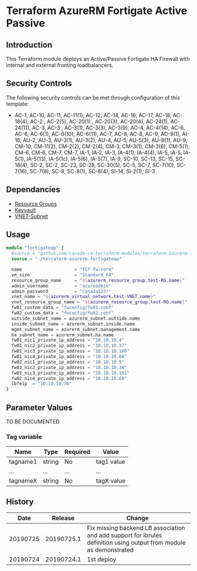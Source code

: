 # Terraform AzureRM Fortigate Active Passive

## Introduction

This Terraform module deploys an Active/Passive Fortigate HA Firewall with internal and external fronting loadbalancers.

## Security Controls

The following security controls can be met through configuration of this template:

* AC-1, AC-10, AC-11, AC-11(1), AC-12, AC-14, AC-16, AC-17, AC-18, AC-18(4), AC-2 , AC-2(5), AC-20(1) , AC-20(3), AC-20(4), AC-24(1), AC-24(11), AC-3, AC-3 , AC-3(1), AC-3(3), AC-3(9), AC-4, AC-4(14), AC-6, AC-6, AC-6(1), AC-6(10), AC-6(11), AC-7, AC-8, AC-8, AC-9, AC-9(1), AI-16, AU-2, AU-3, AU-3(1), AU-3(2), AU-4, AU-5, AU-5(3), AU-8(1), AU-9, CM-10, CM-11(2), CM-2(2), CM-2(4), CM-3, CM-3(1), CM-3(6), CM-5(1), CM-6, CM-6, CM-7, CM-7, IA-1, IA-2, IA-3, IA-4(1), IA-4(4), IA-5, IA-5, IA-5(1), IA-5(13), IA-5(1c), IA-5(6), IA-5(7), IA-9, SC-10, SC-13, SC-15, SC-18(4), SC-2, SC-2, SC-23, SC-28, SC-30(5), SC-5, SC-7, SC-7(10), SC-7(16), SC-7(8), SC-8, SC-8(1), SC-8(4), SI-14, SI-2(1), SI-3

## Dependancies

* [Resource Groups](https://github.com/canada-ca-azure-templates/resourcegroups/blob/master/readme.md)
* [Keyvault](https://github.com/canada-ca-azure-templates/keyvaults/blob/master/readme.md)
* [VNET-Subnet](https://github.com/canada-ca-azure-templates/vnet-subnet/blob/master/readme.md)

## Usage

```terraform
module "fortigateap" {
  #source = "github.com/canada-ca-terraform-modules/terraform-azurerm-fortigateap?ref=20190725.1"
  source = "./terraform-azurerm-fortigateap"

  name                    = "TST-fw-core"
  vm_size                 = "Standard_F4"
  resource_group_name     = "${azurerm_resource_group.test-RG.name}"
  admin_username          = "azureadmin"
  admin_password          = "Canada123!"
  vnet_name = "${azurerm_virtual_network.test-VNET.name}"
  vnet_resource_group_name = "${azurerm_resource_group.test-RG.name}"
  fw01_custom_data = "fwconfig/fw01.conf"
  fw02_custom_data = "fwconfig/fw02.conf"
  outside_subnet_name = azurerm_subnet.outside.name
  inside_subnet_name = azurerm_subnet.inside.name
  mgmt_subnet_name = azurerm_subnet.management.name
  ha_subnet_name = azurerm_subnet.ha.name
  fw01_nic1_private_ip_address = "10.10.10.4"
  fw01_nic2_private_ip_address = "10.10.10.37"
  fw01_nic3_private_ip_address = "10.10.10.100"
  fw01_nic4_private_ip_address = "10.10.10.68"
  fw02_nic1_private_ip_address = "10.10.10.5"
  fw02_nic2_private_ip_address = "10.10.10.38"
  fw02_nic3_private_ip_address = "10.10.10.101"
  fw02_nic4_private_ip_address = "10.10.10.69"
  lbfeip  = "10.10.10.36"
}
```

## Parameter Values

TO BE DOCUMENTED

### Tag variable

| Name     | Type   | Required | Value      |
| -------- | ------ | -------- | ---------- |
| tagname1 | string | No       | tag1 value |
| ...      | ...    | ...      | ...        |
| tagnameX | string | No       | tagX value |

## History

| Date     | Release    | Change                                                                                                             |
| -------- | ---------- | ------------------------------------------------------------------------------------------------------------------ |
| 20190725 | 20190725.1 | Fix missing backend LB association and add support for lbrules definition using output from module as demonstrated |
| 20190724 | 20190724.1 | 1st deploy                                                                                                         |
